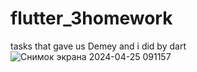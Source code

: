 # flutter_3homework

tasks that gave us Demey and i did by dart
![Снимок экрана 2024-04-25 091157](https://github.com/ademabek/flutter_3homework/assets/144406245/82427ea4-29bc-4588-85dc-90128e9b2e04)
